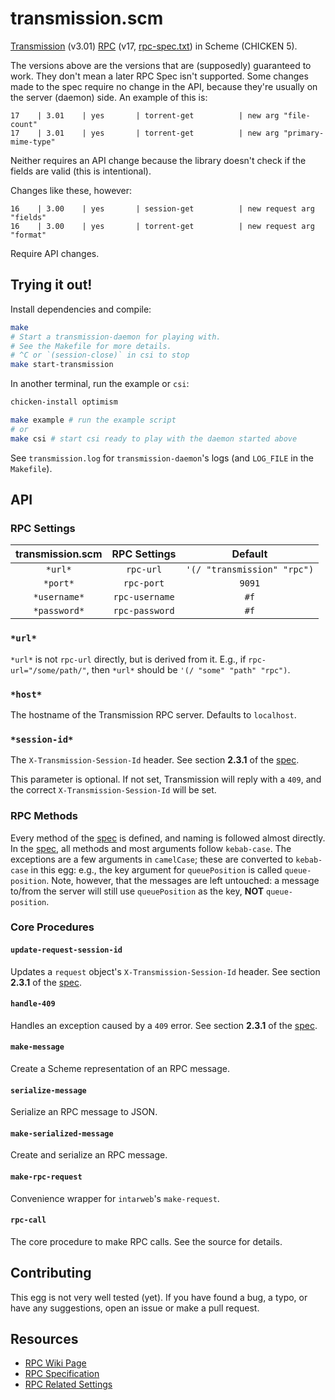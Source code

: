 # transmission.scm

[Transmission][transmission] (v3.01) [RPC][rpc-wiki] (v17,
[rpc-spec.txt][rpc-spec-latest-supported]) in Scheme (CHICKEN 5).

The versions above are the versions that are (supposedly) guaranteed to work.
They don't mean a later RPC Spec isn't supported. Some changes made to the spec
require no change in the API, because they're usually on the server (daemon)
side. An example of this is:

```
17    | 3.01    | yes       | torrent-get          | new arg "file-count"
17    | 3.01    | yes       | torrent-get          | new arg "primary-mime-type"
```

Neither requires an API change because the library doesn't check if the fields
are valid (this is intentional).

Changes like these, however:

```
16    | 3.00    | yes       | session-get          | new request arg "fields"
16    | 3.00    | yes       | torrent-get          | new request arg "format"
```

Require API changes.

## Trying it out!

Install dependencies and compile:

```sh
make
# Start a transmission-daemon for playing with.
# See the Makefile for more details.
# ^C or `(session-close)` in csi to stop
make start-transmission
```

In another terminal, run the example or `csi`:

```sh
chicken-install optimism

make example # run the example script
# or
make csi # start csi ready to play with the daemon started above
```

See `transmission.log` for `transmission-daemon`'s logs (and `LOG_FILE` in the
`Makefile`).

## API

### RPC Settings

| transmission.scm | RPC Settings   | Default                     |
| :--------------: | :------------: | :-------------------------: |
| `*url*`          | `rpc-url`      | `'(/ "transmission" "rpc")` |
| `*port*`         | `rpc-port`     | `9091`                      |
| `*username*`     | `rpc-username` | `#f`                        |
| `*password*`     | `rpc-password` | `#f`                        |

### `*url*`

`*url*` is not `rpc-url` directly, but is derived from it. E.g., if
`rpc-url="/some/path/"`, then `*url*` should be `'(/ "some" "path" "rpc")`.

### `*host*`

The hostname of the Transmission RPC server. Defaults to `localhost`.

### `*session-id*`

The `X-Transmission-Session-Id` header. See section **2.3.1** of the [spec][rpc-spec].

This parameter is optional. If not set, Transmission will reply with a `409`,
and the correct `X-Transmission-Session-Id` will be set.

### RPC Methods

Every method of the [spec][rpc-spec] is defined, and naming is followed almost
directly. In the [spec][rpc-spec], all methods and most arguments follow
`kebab-case`. The exceptions are a few arguments in `camelCase`; these are
converted to `kebab-case` in this egg: e.g., the key argument for
`queuePosition` is called `queue-position`. Note, however, that the messages
are left untouched: a message to/from the server will still use `queuePosition`
as the key, **NOT** `queue-position`.

### Core Procedures

#### `update-request-session-id`

Updates a `request` object's `X-Transmission-Session-Id` header. See section
**2.3.1** of the [spec][rpc-spec].

#### `handle-409`

Handles an exception caused by a `409` error. See section **2.3.1** of the
[spec][rpc-spec].

#### `make-message`

Create a Scheme representation of an RPC message.

#### `serialize-message`

Serialize an RPC message to JSON.

#### `make-serialized-message`

Create and serialize an RPC message.

#### `make-rpc-request`

Convenience wrapper for `intarweb`'s `make-request`.

#### `rpc-call`

The core procedure to make RPC calls. See the source for details.

## Contributing

This egg is not very well tested (yet). If you have found a bug, a typo, or
have any suggestions, open an issue or make a pull request.

## Resources

 * [RPC Wiki Page][rpc-wiki]
 * [RPC Specification][rpc-spec]
 * [RPC Related Settings][rpc-config]

[rpc-config]: https://github.com/transmission/transmission/wiki/Editing-Configuration-Files#rpc
[rpc-spec-latest-supported]: https://github.com/transmission/transmission/blob/f59118d1fe6a320d797b151a6f235f739ef3b487/extras/rpc-spec.txt
[rpc-spec]: https://github.com/transmission/transmission/blob/master/extras/rpc-spec.txt
[rpc-wiki]: https://github.com/transmission/transmission/wiki/RPC-Protocol-Specification
[transmission]: https://github.com/transmission/transmission
